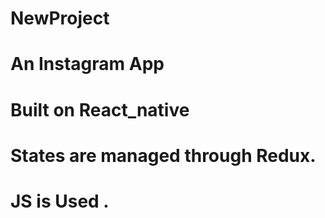 # NewProject
# An Instagram App
# Built on React_native
# States are managed through Redux.
# JS is Used .
